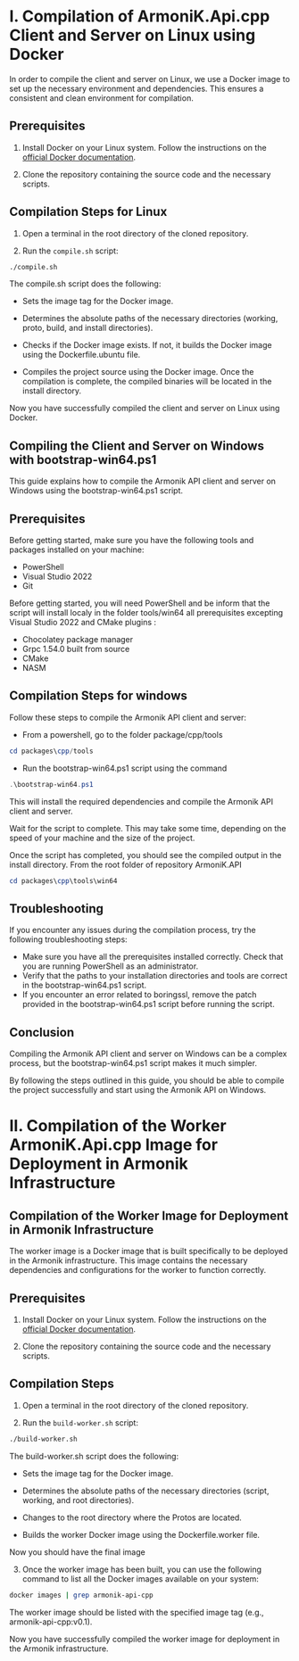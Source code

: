 # I. Compilation of ArmoniK.Api.cpp Client and Server on Linux using Docker

In order to compile the client and server on Linux, we use a Docker image to set up the necessary environment and dependencies. This ensures a consistent and clean environment for compilation.

## Prerequisites

1. Install Docker on your Linux system. Follow the instructions on the [official Docker documentation](https://docs.docker.com/engine/install/).

2. Clone the repository containing the source code and the necessary scripts.

## Compilation Steps for Linux

1. Open a terminal in the root directory of the cloned repository.

2. Run the `compile.sh` script:

```bash
./compile.sh
```

The compile.sh script does the following:

- Sets the image tag for the Docker image.

- Determines the absolute paths of the necessary directories (working, proto, build, and install directories).

- Checks if the Docker image exists. If not, it builds the Docker image using the Dockerfile.ubuntu file.

- Compiles the project source using the Docker image.
Once the compilation is complete, the compiled binaries will be located in the install directory.

Now you have successfully compiled the client and server on Linux using Docker.

## Compiling the Client and Server on Windows with bootstrap-win64.ps1
This guide explains how to compile the Armonik API client and server on Windows using the bootstrap-win64.ps1 script.

## Prerequisites
Before getting started, make sure you have the following tools and packages installed on your machine:
- PowerShell
- Visual Studio 2022
- Git

Before getting started, you will need PowerShell and be inform that the script will install localy in the folder tools/win64 all prerequisites excepting Visual Studio 2022 and CMake plugins :

- Chocolatey package manager
- Grpc 1.54.0 built from source
- CMake
- NASM

## Compilation Steps for windows
Follow these steps to compile the Armonik API client and server:

- From a powershell, go to the folder package/cpp/tools 

```powershell
cd packages\cpp/tools
```

- Run the bootstrap-win64.ps1 script using the command 
```powershell 
.\bootstrap-win64.ps1
```
This will install the required dependencies and compile the Armonik API client and server.

Wait for the script to complete. This may take some time, depending on the speed of your machine and the size of the project.

Once the script has completed, you should see the compiled output in the install directory. From the root folder of repository ArmoniK.API
```powershell
cd packages\cpp\tools\win64
```

## Troubleshooting
If you encounter any issues during the compilation process, try the following troubleshooting steps:

- Make sure you have all the prerequisites installed correctly.
Check that you are running PowerShell as an administrator.
- Verify that the paths to your installation directories and tools are correct in the bootstrap-win64.ps1 script.
- If you encounter an error related to boringssl, remove the patch provided in the bootstrap-win64.ps1 script before running the script.

## Conclusion
Compiling the Armonik API client and server on Windows can be a complex process, but the bootstrap-win64.ps1 script makes it much simpler.

By following the steps outlined in this guide, you should be able to compile the project successfully and start using the Armonik API on Windows.


# II. Compilation of the Worker ArmoniK.Api.cpp Image for Deployment in Armonik Infrastructure

## Compilation of the Worker Image for Deployment in Armonik Infrastructure

The worker image is a Docker image that is built specifically to be deployed in the Armonik infrastructure. This image contains the necessary dependencies and configurations for the worker to function correctly.

## Prerequisites

1. Install Docker on your Linux system. Follow the instructions on the [official Docker documentation](https://docs.docker.com/engine/install/).

2. Clone the repository containing the source code and the necessary scripts.

## Compilation Steps

1. Open a terminal in the root directory of the cloned repository.

2. Run the `build-worker.sh` script:

```bash
./build-worker.sh
```

The build-worker.sh script does the following:

- Sets the image tag for the Docker image.

- Determines the absolute paths of the necessary directories (script, working, and root directories).

- Changes to the root directory where the Protos are located.

- Builds the worker Docker image using the Dockerfile.worker file.

Now you should have the final image 

3. Once the worker image has been built, you can use the following command to list all the Docker images available on your system:

```bash
docker images | grep armonik-api-cpp
```
The worker image should be listed with the specified image tag (e.g., armonik-api-cpp:v0.1).

Now you have successfully compiled the worker image for deployment in the Armonik infrastructure.